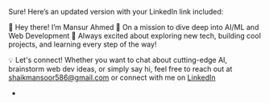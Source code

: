 
Sure! Here’s an updated version with your LinkedIn link included:

👋 Hey there! I’m Mansur Ahmed
🌱 On a mission to dive deep into AI/ML and Web Development
🚀 Always excited about exploring new tech, building cool projects, and learning every step of the way!

💡 Let's connect! Whether you want to chat about cutting-edge AI, brainstorm web dev ideas, or simply say hi, feel free to reach out at shaikmansoor586@gmail.com or connect with me on [LinkedIn](https://www.linkedin.com/in/mansur-ahmed-02b17b252/)




- 

<!---
MansurOP/MansurOP is a ✨ special ✨ repository because its `README.md` (this file) appears on your GitHub profile.
You can click the Preview link to take a look at your changes.
--->
